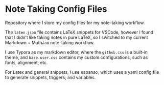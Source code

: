 # Note Taking Config Files

Repository where I store my config files for my note-taking workflow. 

The `latex.json` file contains LaTeX snippets for VSCode, however I found that I didn't like taking notes in pure LaTeX, so I switched to my current Markdown + MathJax note-taking workflow. 

I use Typora as my markdown editor, where the `github.css` is a built-in theme, and `base.user.css` contains my custom configurations, such as fonts, alignment, etc. 

For Latex and general snippets, I use espanso, which uses a yaml config file to generate snippets, triggers, and variables.
